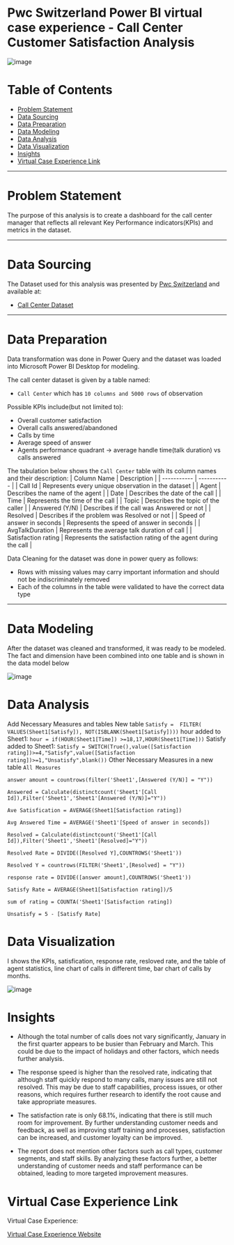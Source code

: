 # Pwc Switzerland Power BI virtual case experience - Call Center Customer Satisfaction Analysis
![image](https://user-images.githubusercontent.com/24377958/226614142-0032363b-ecec-4d73-bf2b-159a35db0ce7.png)

# Table of Contents

- [Problem Statement](https://github.com/jiang54/-Diversity-and-Inclusion-Analysis#Problem-Statement)
- [Data Sourcing](https://github.com/jiang54/-Diversity-and-Inclusion-Analysis#Data-Sourcing)
- [Data Preparation](https://github.com/jiang54/-Diversity-and-Inclusion-Analysis#Data-Preparation)
- [Data Modeling](https://github.com/jiang54/-Diversity-and-Inclusion-Analysis#Data-Modeling)
- [Data Analysis](https://github.com/jiang54/-Diversity-and-Inclusion-Analysis#Data-Analysis)
- [Data Visualization](https://github.com/jiang54/-Diversity-and-Inclusion-Analysis#Data-Visualization)
- [Insights](https://github.com/jiang54/-Diversity-and-Inclusion-Analysis#Insights)
- [Virtual Case Experience Link](https://github.com/jiang54/-Diversity-and-Inclusion-Analysis#Virtual-Case-Experience-Link)


---
# Problem Statement

The purpose of this analysis is to create a dashboard for the call center manager that reflects all relevant Key Performance indicators(KPIs)
and metrics in the dataset.

---

# Data Sourcing

The Dataset used for this analysis was presented by [Pwc Switzerland](https://www.pwc.ch/en/careers-with-pwc/students/virtual-case-experience.html) and available at:

- [Call Center Dataset](https://github.com/jiang54/Call-Center-Customer-Satisfication-Analysis/blob/main/01%20Call-Center-Dataset.xlsx)


---

# Data Preparation

Data transformation was done in Power Query and the dataset was loaded into Microsoft Power BI Desktop for modeling.

The call center dataset is given by a table named:

- `Call Center` which has `10 columns and 5000 rows` of observation

Possible KPIs include(but not limited to):
- Overall customer satisfaction
- Overall calls answered/abandoned
- Calls by time
- Average speed of answer
- Agents performance quadrant -> average handle time(talk duration) vs calls answered

The tabulation below shows the `Call Center` table with its column names and their description:
| Column Name | Description |
| ----------- | ----------- |
| Call Id | Represents every unique observation in the dataset |
| Agent | Describes the name of the agent |
| Date | Describes the date of the call |
| Time | Represents the time of the call  |
| Topic | Describes the topic of the caller |
| Answered (Y/N) | Describes if the call was Answered or not |
| Resolved | Describes if the problem was Resolved or not |
| Speed of answer in seconds | Represents the speed of answer in seconds |
| AvgTalkDuration | Represents the average talk duration of call |
| Satisfaction rating | Represents the satisfaction rating of the agent during the call |

Data Cleaning for the dataset was done in power query as follows:

- Rows with missing values may carry important information and should not be indiscriminately removed
- Each of the columns in the table were validated to have the correct data type 



---

# Data Modeling

After the dataset was cleaned and transformed, it was ready to be modeled.
The fact and dimension have been combined into one table and is shown in the data model below

![image](https://user-images.githubusercontent.com/24377958/226616203-ea251e2b-dc9f-4e6f-a0ac-a9fe9ffa7afe.png)

# Data Analysis
Add Necessary Measures and tables
New table `Satisfy = 
FILTER(
    VALUES(Sheet1[Satisfy]),
    NOT(ISBLANK(Sheet1[Satisfy])))`
hour added to Sheet1:
`hour = if(HOUR(Sheet1[Time]) >=18,17,HOUR(Sheet1[Time]))` 
Satisfy added to Sheet1:
`Satisfy = SWITCH(True(),value([Satisfaction rating])>=4,"Satisfy",value([Satisfaction rating])>=1,"Unsatisfy",blank())`
Other Necessary Measures in a new table `All Measures`

`answer amount = countrows(filter('Sheet1',[Answered (Y/N)] = "Y"))`

`Answered = Calculate(distinctcount('Sheet1'[Call Id]),Filter('Sheet1','Sheet1'[Answered (Y/N)]="Y"))`

`Ave Satisfication = AVERAGE(Sheet1[Satisfaction rating])`

`Avg Answered Time = AVERAGE('Sheet1'[Speed of answer in seconds])`

`Resolved = Calculate(distinctcount('Sheet1'[Call Id]),Filter('Sheet1','Sheet1'[Resolved]="Y"))`

`Resolved Rate = DIVIDE([Resolved Y],COUNTROWS('Sheet1'))`

`Resolved Y = countrows(FILTER('Sheet1',[Resolved] = "Y"))`

`response rate = DIVIDE([answer amount],COUNTROWS('Sheet1'))`

`Satisfy Rate = AVERAGE(Sheet1[Satisfaction rating])/5`

`sum of rating = COUNTA('Sheet1'[Satisfaction rating])`

`Unsatisfy = 5 - [Satisfy Rate]`

# Data Visualization
I shows the KPIs, satisfication, response rate, resloved rate, and the table of agent statistics, line chart of calls in different time, bar chart of calls by months.

![image](https://user-images.githubusercontent.com/24377958/226617565-055aa73e-460f-4dcd-83cd-9c54a2186b28.png)

# Insights

- Although the total number of calls does not vary significantly, January in the first quarter appears to be busier than February and March. This could be due to the impact of holidays and other factors, which needs further analysis.

- The response speed is higher than the resolved rate, indicating that although staff quickly respond to many calls, many issues are still not resolved. This may be due to staff capabilities, process issues, or other reasons, which requires further research to identify the root cause and take appropriate measures.

- The satisfaction rate is only 68.1%, indicating that there is still much room for improvement. By further understanding customer needs and feedback, as well as improving staff training and processes, satisfaction can be increased, and customer loyalty can be improved.

- The report does not mention other factors such as call types, customer segments, and staff skills. By analyzing these factors further, a better understanding of customer needs and staff performance can be obtained, leading to more targeted improvement measures.

# Virtual Case Experience Link

Virtual Case Experience: 

[Virtual Case Experience Website](https://www.theforage.com/virtual-internships/prototype/a87GpgE6tiku7q3gu/PwC-Digital-Up-skilling-Virtual-Case-Experience?ref=38HZaFghHQngHaj8b)
